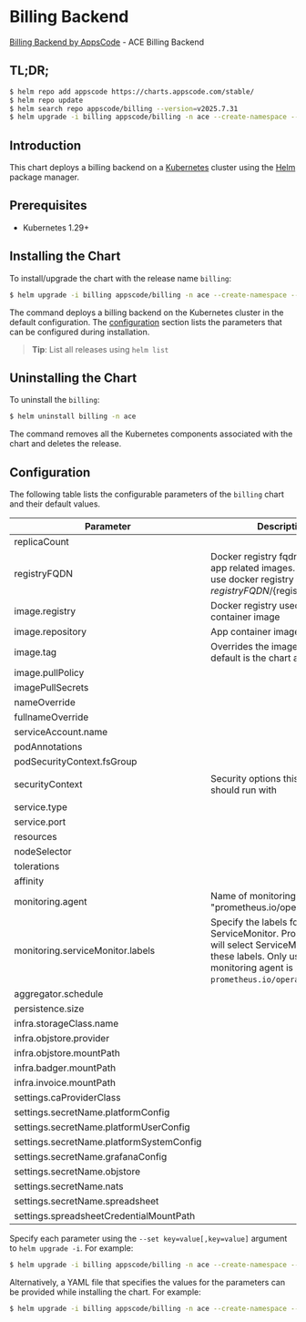 # Billing Backend

[Billing Backend by AppsCode](https://github.com/appscode-cloud) - ACE Billing Backend

## TL;DR;

```bash
$ helm repo add appscode https://charts.appscode.com/stable/
$ helm repo update
$ helm search repo appscode/billing --version=v2025.7.31
$ helm upgrade -i billing appscode/billing -n ace --create-namespace --version=v2025.7.31
```

## Introduction

This chart deploys a billing backend on a [Kubernetes](http://kubernetes.io) cluster using the [Helm](https://helm.sh) package manager.

## Prerequisites

- Kubernetes 1.29+

## Installing the Chart

To install/upgrade the chart with the release name `billing`:

```bash
$ helm upgrade -i billing appscode/billing -n ace --create-namespace --version=v2025.7.31
```

The command deploys a billing backend on the Kubernetes cluster in the default configuration. The [configuration](#configuration) section lists the parameters that can be configured during installation.

> **Tip**: List all releases using `helm list`

## Uninstalling the Chart

To uninstall the `billing`:

```bash
$ helm uninstall billing -n ace
```

The command removes all the Kubernetes components associated with the chart and deletes the release.

## Configuration

The following table lists the configurable parameters of the `billing` chart and their default values.

|                Parameter                 |                                                                             Description                                                                             |                                                                                            Default                                                                                             |
|------------------------------------------|---------------------------------------------------------------------------------------------------------------------------------------------------------------------|------------------------------------------------------------------------------------------------------------------------------------------------------------------------------------------------|
| replicaCount                             |                                                                                                                                                                     | <code>3</code>                                                                                                                                                                                 |
| registryFQDN                             | Docker registry fqdn used to pull app related images. Set this to use docker registry hosted at ${registryFQDN}/${registry}/${image}                                | <code>ghcr.io</code>                                                                                                                                                                           |
| image.registry                           | Docker registry used to pull app container image                                                                                                                    | <code>appscode</code>                                                                                                                                                                          |
| image.repository                         | App container image                                                                                                                                                 | <code>b3</code>                                                                                                                                                                                |
| image.tag                                | Overrides the image tag whose default is the chart appVersion.                                                                                                      | <code>""</code>                                                                                                                                                                                |
| image.pullPolicy                         |                                                                                                                                                                     | <code>Always</code>                                                                                                                                                                            |
| imagePullSecrets                         |                                                                                                                                                                     | <code>[]</code>                                                                                                                                                                                |
| nameOverride                             |                                                                                                                                                                     | <code>""</code>                                                                                                                                                                                |
| fullnameOverride                         |                                                                                                                                                                     | <code>""</code>                                                                                                                                                                                |
| serviceAccount.name                      |                                                                                                                                                                     | <code>""</code>                                                                                                                                                                                |
| podAnnotations                           |                                                                                                                                                                     | <code>{}</code>                                                                                                                                                                                |
| podSecurityContext.fsGroup               |                                                                                                                                                                     | <code>65534</code>                                                                                                                                                                             |
| securityContext                          | Security options this container should run with                                                                                                                     | <code>{"allowPrivilegeEscalation":false,"capabilities":{"drop":["ALL"]},"readOnlyRootFilesystem":true,"runAsNonRoot":true,"runAsUser":65534,"seccompProfile":{"type":"RuntimeDefault"}}</code> |
| service.type                             |                                                                                                                                                                     | <code>ClusterIP</code>                                                                                                                                                                         |
| service.port                             |                                                                                                                                                                     | <code>80</code>                                                                                                                                                                                |
| resources                                |                                                                                                                                                                     | <code>{}</code>                                                                                                                                                                                |
| nodeSelector                             |                                                                                                                                                                     | <code>{}</code>                                                                                                                                                                                |
| tolerations                              |                                                                                                                                                                     | <code>[]</code>                                                                                                                                                                                |
| affinity                                 |                                                                                                                                                                     | <code>{}</code>                                                                                                                                                                                |
| monitoring.agent                         | Name of monitoring agent (eg "prometheus.io/operator")                                                                                                              | <code>""</code>                                                                                                                                                                                |
| monitoring.serviceMonitor.labels         | Specify the labels for ServiceMonitor. Prometheus crd will select ServiceMonitor using these labels. Only usable when monitoring agent is `prometheus.io/operator`. | <code>{}</code>                                                                                                                                                                                |
| aggregator.schedule                      |                                                                                                                                                                     | <code>"0 8 */1 */1 *"</code>                                                                                                                                                                   |
| persistence.size                         |                                                                                                                                                                     | <code>10Gi</code>                                                                                                                                                                              |
| infra.storageClass.name                  |                                                                                                                                                                     | <code>"standard"</code>                                                                                                                                                                        |
| infra.objstore.provider                  |                                                                                                                                                                     | <code>""</code>                                                                                                                                                                                |
| infra.objstore.mountPath                 |                                                                                                                                                                     | <code>""</code>                                                                                                                                                                                |
| infra.badger.mountPath                   |                                                                                                                                                                     | <code>/badger</code>                                                                                                                                                                           |
| infra.invoice.mountPath                  |                                                                                                                                                                     | <code>/billing</code>                                                                                                                                                                          |
| settings.caProviderClass                 |                                                                                                                                                                     | <code>""</code>                                                                                                                                                                                |
| settings.secretName.platformConfig       |                                                                                                                                                                     | <code>""</code>                                                                                                                                                                                |
| settings.secretName.platformUserConfig   |                                                                                                                                                                     | <code>""</code>                                                                                                                                                                                |
| settings.secretName.platformSystemConfig |                                                                                                                                                                     | <code>""</code>                                                                                                                                                                                |
| settings.secretName.grafanaConfig        |                                                                                                                                                                     | <code>""</code>                                                                                                                                                                                |
| settings.secretName.objstore             |                                                                                                                                                                     | <code>""</code>                                                                                                                                                                                |
| settings.secretName.nats                 |                                                                                                                                                                     | <code>""</code>                                                                                                                                                                                |
| settings.secretName.spreadsheet          |                                                                                                                                                                     | <code>""</code>                                                                                                                                                                                |
| settings.spreadsheetCredentialMountPath  |                                                                                                                                                                     | <code>"/data/marketplace-credentials"</code>                                                                                                                                                   |


Specify each parameter using the `--set key=value[,key=value]` argument to `helm upgrade -i`. For example:

```bash
$ helm upgrade -i billing appscode/billing -n ace --create-namespace --version=v2025.7.31 --set replicaCount=3
```

Alternatively, a YAML file that specifies the values for the parameters can be provided while
installing the chart. For example:

```bash
$ helm upgrade -i billing appscode/billing -n ace --create-namespace --version=v2025.7.31 --values values.yaml
```
